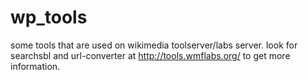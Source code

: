 wp_tools
========

some tools that are used on wikimedia toolserver/labs server. look for searchsbl and url-converter at http://tools.wmflabs.org/ to get more information.
